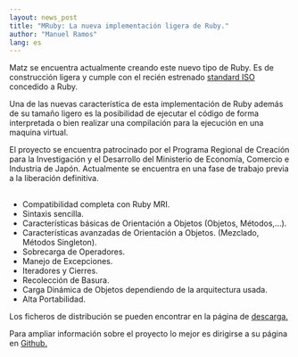 ```yaml
---
layout: news_post
title: "MRuby: La nueva implementación ligera de Ruby."
author: "Manuel Ramos"
lang: es
---
```


Matz se encuentra actualmente creando este nuevo tipo de Ruby. Es de
construcción ligera y cumple con el recién estrenado [standard ISO][1]
concedido a Ruby.

Una de las nuevas característica de esta implementación de Ruby además
de su tamaño ligero es la posibilidad de ejecutar el código de forma
interpretada o bien realizar una compilación para la ejecución en una
maquina virtual.

El proyecto se encuentra patrocinado por el Programa Regional de
Creación para la Investigación y el Desarrollo del Ministerio de
Economía, Comercio e Industria de Japón. Actualmente se encuentra en una
fase de trabajo previa a la liberación definitiva.

## 

* Compatibilidad completa con Ruby MRI.
* Sintaxis sencilla.
* Características básicas de Orientación a Objetos (Objetos,
  Métodos,...).
* Características avanzadas de Orientación a Objetos. (Mezclado, Métodos
  Singleton).
* Sobrecarga de Operadores.
* Manejo de Excepciones.
* Iteradores y Cierres.
* Recolección de Basura.
* Carga Dinámica de Objetos dependiendo de la arquitectura usada.
* Alta Portabilidad.

Los ficheros de distribución se pueden encontrar en la página de
[descarga.][2]

Para ampliar información sobre el proyecto lo mejor es dirigirse a su
página en [Github.][3]



[1]: http://www.iso.org/iso/iso_catalogue/catalogue_tc/catalogue_detail.htm?csnumber=59579 
[2]: https://github.com/mruby/mruby/zipball/master 
[3]: https://github.com/mruby/mruby 
